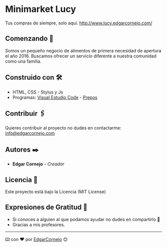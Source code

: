 # Minimarket Lucy

Tus compras de siempre, solo aquí. http://www.lucy.edgarcornejo.com/

## Comenzando 🚀

Somos un pequeño negocio de alimentos de primera necesidad de apertura el año 2016. Buscamos ofrecer un servicio diferente a nuestra comunidad como una familia.

## Construido con 🛠️

* HTML, CSS - Stylus y  Js
* Programas: [Visual Estudio Code](https://code.visualstudio.com/) - [Prepos](https://prepros.io/) 

## Contribuir 🖇️

Quieres contribuir al proyecto no dudes en contactarme: info@edgarcornejo.com

## Autores ✒️

* **Edgar Cornejo** - *Creador*

## Licencia 📄

Este proyecto está bajo la Licencia (MIT License)

## Expresiones de Gratitud 🎁

* Si conoces a alguien al que podamos ayudar no dudes en compartirlo 📢
* Gracias a mis profesores.



---
⌨️ con ❤️ por [EdgarCornejo](https://github.com/edgarcornejo) 😊

